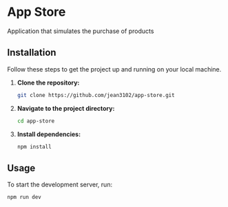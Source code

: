 # App Store
Application that simulates the purchase of products

## Installation

Follow these steps to get the project up and running on your local machine.

1. **Clone the repository:**
    ```bash
    git clone https://github.com/jean3102/app-store.git
    ```
2. **Navigate to the project directory:**
    ```bash
    cd app-store
    ```
3. **Install dependencies:**
    ```bash
    npm install
    ```

## Usage

To start the development server, run:
```bash
npm run dev

